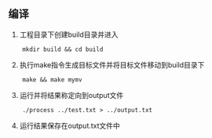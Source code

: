 ## 编译
1. 工程目录下创建build目录并进入
```
    mkdir build && cd build
```
2. 执行make指令生成目标文件并将目标文件移动到build目录下
```
    make && make mymv
```
3. 运行并将结果称定向到output文件
```
    ./process ../test.txt > ../output.txt
```
4. 运行结果保存在output.txt文件中